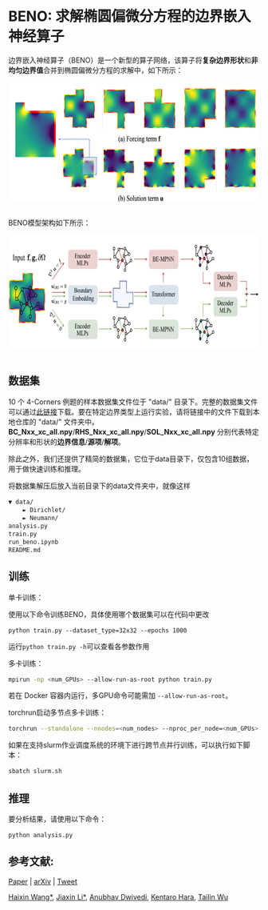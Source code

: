 # BENO: 求解椭圆偏微分方程的边界嵌入神经算子

边界嵌入神经算子（BENO）是一个新型的算子网络，该算子将**复杂边界形状**和**非均匀边界值**合并到椭圆偏微分方程的求解中，如下所示：

<p align="center">
<img src="../../../doc/beno_motivation.png" height = "240" alt="" align=center />
<br><br>
</p>

BENO模型架构如下所示：


<p align="center">
<img src="../../../doc/beno_arch.png" height = "230" alt="" align=center />
<br><br>
</p>

## 数据集

10 个 4-Corners 例题的样本数据集文件位于 "data/" 目录下。完整的数据集文件可以通过[此链接](https://drive.google.com/file/d/11PbUrzJ-b18VhFGY_uICSciCkeGrsaTZ/view)下载。要在特定边界类型上运行实验，请将链接中的文件下载到本地仓库的 "data/" 文件夹中。**BC_Nxx_xc_all.npy**/**RHS_Nxx_xc_all.npy**/**SOL_Nxx_xc_all.npy** 分别代表特定分辨率和形状的**边界信息**/**源项**/**解项**。

除此之外，我们还提供了精简的数据集，它位于data目录下，仅包含10组数据，用于做快速训练和推理。

将数据集解压后放入当前目录下的data文件夹中，就像这样

```
▼ data/
    ► Dirichlet/
    ► Neumann/
analysis.py
train.py
run_beno.ipynb
README.md
```

## 训练

单卡训练：

使用以下命令训练BENO，具体使用哪个数据集可以在代码中更改

```code
python train.py --dataset_type=32x32 --epochs 1000
```

运行`python train.py -h`可以查看各参数作用

多卡训练：

```bash
mpirun -np <num_GPUs> --allow-run-as-root python train.py
```
若在 Docker 容器内运行，多GPU命令可能需加 `--allow-run-as-root`。

torchrun启动多节点多卡训练：

```bash
torchrun --standalone --nnodes=<num_nodes> --nproc_per_node=<num_GPUs> train.py
```

如果在支持slurm作业调度系统的环境下进行跨节点并行训练，可以执行如下脚本：

```bash
sbatch slurm.sh
```

## 推理

要分析结果，请使用以下命令：

```code
python analysis.py 
```

## 参考文献:

[Paper](https://openreview.net/forum?id=ZZTkLDRmkg) | [arXiv](https://arxiv.org/abs/2401.09323) | [Tweet](https://twitter.com/tailin_wu/status/1747259448635367756)

[Haixin Wang*](https://willdreamer.github.io/), [Jiaxin Li*](https://github.com/Jiaxinlia/Jiaxin.github.io), [Anubhav Dwivedi](https://dwivedi-anubhav.github.io/website/), [Kentaro Hara](https://aa.stanford.edu/people/ken-hara), [Tailin Wu](https://tailin.org/)

